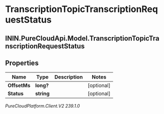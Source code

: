 # TranscriptionTopicTranscriptionRequestStatus

## ININ.PureCloudApi.Model.TranscriptionTopicTranscriptionRequestStatus

## Properties

|Name | Type | Description | Notes|
|------------ | ------------- | ------------- | -------------|
| **OffsetMs** | **long?** |  | [optional] |
| **Status** | **string** |  | [optional] |



_PureCloudPlatform.Client.V2 239.1.0_
